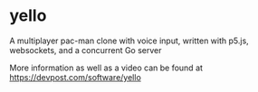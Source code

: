 # yello
A multiplayer pac-man clone with voice input, written with  p5.js, websockets, and a concurrent Go server

More information as well as a video can be found at https://devpost.com/software/yello
